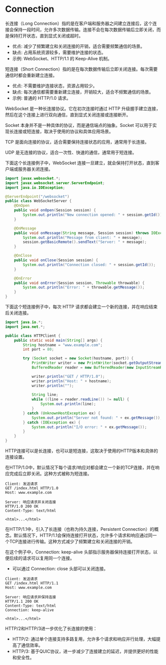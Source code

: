 # Connection

长连接（Long Connection）指的是在客户端和服务器之间建立连接后，这个连接会保持一段时间，允许多次数据传输。连接不会在每次数据传输后立即关闭，而是保持打开状态，直到显式关闭或超时。

- 优点: 减少了频繁建立和关闭连接的开销，适合需要频繁通信的场景。
- 缺点: 占用系统资源较多，需要维护连接的状态。
- 示例: WebSocket、HTTP/1.1 的 Keep-Alive 机制。

短连接（Short Connection）指的是在每次数据传输后立即关闭连接。每次需要通信时都会重新建立连接。

- 优点: 不需要维护连接状态，资源占用较少。
- 缺点: 每次通信都需要重新建立连接，开销较大，适合不频繁通信的场景。
- 示例: 普通的 HTTP/1.0 请求。

WebSocket 是一种长连接协议。它在初次连接时通过 HTTP 升级握手建立连接，然后在这个连接上进行双向通信，直到显式关闭连接或连接断开。

Socket 本身并不是一种具体的协议，而是通信端点的抽象。Socket 可以用于实现长连接或短连接，取决于使用的协议和具体应用场景。

TCP 是面向连接的协议，适合需要保持连接状态的应用，通常用于长连接。

UDP 是无连接的协议，适合一次性、快速的通信，通常用于短连接。

下面这个长连接例子中，WebSocket 连接一旦建立，就会保持打开状态，直到客户端或服务器关闭连接。

```java
import javax.websocket.*;
import javax.websocket.server.ServerEndpoint;
import java.io.IOException;

@ServerEndpoint("/websocket")
public class WebSocketServer {
    @OnOpen
    public void onOpen(Session session) {
        System.out.println("New connection opened: " + session.getId());
    }

    @OnMessage
    public void onMessage(String message, Session session) throws IOException {
        System.out.println("Message from client: " + message);
        session.getBasicRemote().sendText("Server: " + message);
    }

    @OnClose
    public void onClose(Session session) {
        System.out.println("Connection closed: " + session.getId());
    }

    @OnError
    public void onError(Session session, Throwable throwable) {
        System.out.println("Error: " + throwable.getMessage());
    }
}
```

下面这个短连接例子中，每次 HTTP 请求都会建立一个新的连接，并在响应结束后关闭连接。

```java
import java.io.*;
import java.net.*;

public class HTTPClient {
    public static void main(String[] args) {
        String hostname = "www.example.com";
        int port = 80;

        try (Socket socket = new Socket(hostname, port)) {
            PrintWriter writer = new PrintWriter(socket.getOutputStream(), true);
            BufferedReader reader = new BufferedReader(new InputStreamReader(socket.getInputStream()));

            writer.println("GET / HTTP/1.0");
            writer.println("Host: " + hostname);
            writer.println("");
            
            String line;
            while ((line = reader.readLine()) != null) {
                System.out.println(line);
            }
        } catch (UnknownHostException ex) {
            System.out.println("Server not found: " + ex.getMessage());
        } catch (IOException ex) {
            System.out.println("I/O error: " + ex.getMessage());
        }
    }
}
```

HTTP连接可以是长连接，也可以是短连接，这取决于使用的HTTP版本和具体的连接设置。

在HTTP/1.0中，默认情况下每个请求/响应对都会建立一个新的TCP连接，并在响应完成后立即关闭。这种方式被称为短连接。

```
Client: 发送请求
GET /index.html HTTP/1.0
Host: www.example.com

Server: 响应请求并关闭连接
HTTP/1.0 200 OK
Content-Type: text/html

<html>...</html>
```

在HTTP/1.1中，引入了长连接（也称为持久连接，Persistent Connection）的概念。默认情况下，HTTP/1.1会保持连接打开状态，允许多个请求和响应通过同一个TCP连接进行传输。这种方式减少了频繁建立和关闭连接的开销。

在这个例子中，Connection: keep-alive 头部指示服务器保持连接打开状态，以便后续的请求可以复用同一个连接。

- 可以通过 Connection: close 头部可以关闭连接。

```
Client: 发送请求
GET /index.html HTTP/1.1
Host: www.example.com

Server: 响应请求并保持连接
HTTP/1.1 200 OK
Content-Type: text/html
Connection: keep-alive

<html>...</html>
```

HTTP/2和HTTP/3进一步优化了长连接的使用：

- HTTP/2: 通过单个连接支持多路复用，允许多个请求和响应并行处理，大幅提高了通信效率。
- HTTP/3: 基于QUIC协议，进一步减少了连接建立的延迟，并提供更好的性能和安全性。
